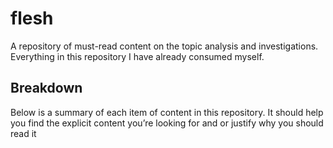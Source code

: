 # flesh
A repository of must-read content on the topic analysis and investigations. Everything in this repository I have already consumed myself.

## Breakdown
Below is a summary of each item of content in this repository. It should help you find the explicit content you’re looking for and or justify why you should read it
